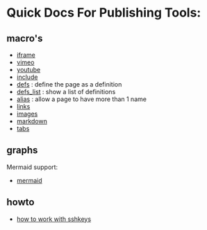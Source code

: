 # Quick Docs For Publishing Tools:

## macro's

- [iframe](iframe)
- [vimeo](vimeo)
- [youtube](youtube)
- [include](include)
- [defs](defs)  : define the page as a definition
- [defs_list](defs_list) : show a list of definitions
- [alias](alias) : allow a page to have more than 1 name
- [links](links)
- [images](images)
- [markdown](markdown)
- [tabs](tabs)

## graphs

Mermaid support:

- [mermaid](mermaid)

## howto

- [how to work with sshkeys](sshkey)
